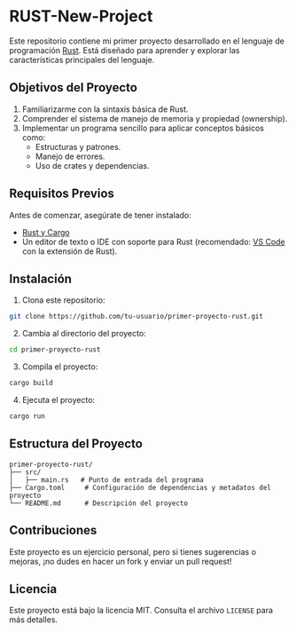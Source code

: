 # RUST-New-Project

Este repositorio contiene mi primer proyecto desarrollado en el lenguaje de programación [Rust](https://www.rust-lang.org/). Está diseñado para aprender y explorar las características principales del lenguaje.

## Objetivos del Proyecto

1. Familiarizarme con la sintaxis básica de Rust.
2. Comprender el sistema de manejo de memoria y propiedad (ownership).
3. Implementar un programa sencillo para aplicar conceptos básicos como:
   - Estructuras y patrones.
   - Manejo de errores.
   - Uso de crates y dependencias.

## Requisitos Previos

Antes de comenzar, asegúrate de tener instalado:

- [Rust y Cargo](https://www.rust-lang.org/tools/install)
- Un editor de texto o IDE con soporte para Rust (recomendado: [VS Code](https://code.visualstudio.com/) con la extensión de Rust).

## Instalación

1. Clona este repositorio:

```bash
git clone https://github.com/tu-usuario/primer-proyecto-rust.git
```

2. Cambia al directorio del proyecto:

```bash
cd primer-proyecto-rust
```

3. Compila el proyecto:

```bash
cargo build
```

4. Ejecuta el proyecto:

```bash
cargo run
```

## Estructura del Proyecto

```plaintext
primer-proyecto-rust/
├── src/
│   ├── main.rs   # Punto de entrada del programa
├── Cargo.toml     # Configuración de dependencias y metadatos del proyecto
└── README.md      # Descripción del proyecto
```

## Contribuciones

Este proyecto es un ejercicio personal, pero si tienes sugerencias o mejoras, ¡no dudes en hacer un fork y enviar un pull request!

## Licencia

Este proyecto está bajo la licencia MIT. Consulta el archivo `LICENSE` para más detalles.
